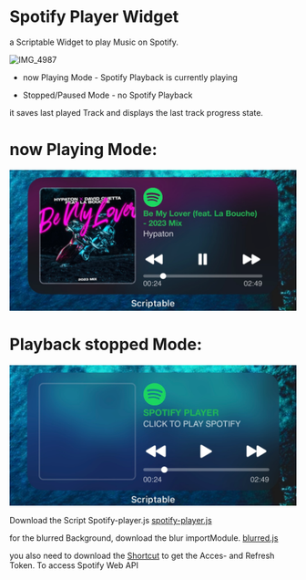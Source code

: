# Spotify Player Widget

a Scriptable Widget 
to play Music on Spotify.

![IMG_4987](https://raw.githubusercontent.com/xoDeinemudda/Scriptable/main/IMG_4987.png)

* now Playing Mode - Spotify Playback is currently playing
  
* Stopped/Paused Mode - no Spotify Playback
  
it saves last played Track and displays the last track progress state.

# now Playing Mode:
![IMG_4995](https://raw.githubusercontent.com/xoDeinemudda/Scriptable/main/Widgets/Sootify/IMG_4995.png)

# Playback stopped Mode:
![IMG_4996](https://raw.githubusercontent.com/xoDeinemudda/Scriptable/main/Widgets/Sootify/IMG_4996.png)

Download the Script Spotify-player.js 
[spotify-player.js](https://raw.githubusercontent.com/xoDeinemudda/Scriptable/main/IMG_4987.png)

for the blurred Background, download the blur importModule.
[blurred.js](https://gist.githubusercontent.com/xoDeinemudda/3ae1e2d454e952d5a27a80492154ba71/raw/dbce81207624da5dd66a1ff47c795b36200c4437/blurred.js)

you also need to download the [Shortcut](https://www.icloud.com/shortcuts/ccca4f1ae0bb4aca98df6cc9ab3b0607)
to get the Acces- and Refresh Token.
To access Spotify Web API
